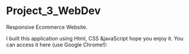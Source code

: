 # Project_3_WebDev
Responsive Ecommerce Website.

 I built this application using Html, CSS &javaScript hope you enjoy it. You can access it here (use Google Chrome!):
